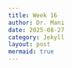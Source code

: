 ```yaml
---
title: Week 16
author: Dr. Mani
date: 2025-08-27
category: Jekyll
layout: post
mermaid: true
---
```


